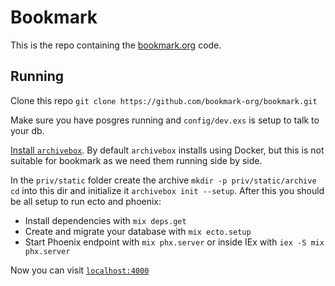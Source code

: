 # Bookmark

This is the repo containing the [bookmark.org](https://bookmark.org/)
code.

## Running

Clone this repo `git clone https://github.com/bookmark-org/bookmark.git`

Make sure you have posgres running and `config/dev.exs` is setup to
talk to your db. 

[Install `archivebox`](https://archivebox.io/). By default `archivebox` installs using Docker, but
this is not suitable for bookmark as we need them running side by side.

In the `priv/static` folder create the archive `mkdir -p priv/static/archive`
`cd` into this dir and initialize it `archivebox init --setup`. After this
you should be all setup to run ecto and phoenix:

* Install dependencies with `mix deps.get`
* Create and migrate your database with `mix ecto.setup`
* Start Phoenix endpoint with `mix phx.server` or inside IEx with `iex -S mix phx.server`

Now you can visit [`localhost:4000`](http://localhost:4000) 
